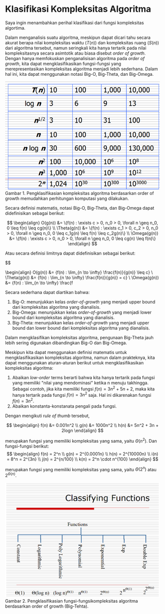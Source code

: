 

# Klasifikasi Kompleksitas Algoritma
Saya ingin menambahkan perihal klasifikasi dari fungsi kompleksitas algortima.

Dalam menganalisis suatu algoritma, meskipun dapat dicari tahu secara akurat berapa nilai kompleksitas waktu ($T(n)$) dan kompleksitas ruang ($S(n)$) dari algoritma tersebut, namun seringkali kita hanya tertarik pada nilai kompleksitasnya secara asimtotik atau biasa disebut *order of growth*. Dengan hanya memfokuskan penganalisisan algoritma pada *order of growth*, kita dapat mengklasifikasikan fungsi-fungsi yang merepresentasikan kompleksitas algoritma menjadi lebih sederhana. Dalam hal ini, kita dapat menggunakan notasi Big-O, Big-Theta, dan Big-Omega.

![](quick-compute-notation.png)
Gambar 1. Pengklasifikasian kompleksitas algoritma berdasarkan order of growth memudahkan perhitungan komputasi yang dilakukan.

Secara definisi matematis, notasi Big-O, Big-Theta, dan Big-Omega dapat didefinisikan sebagai berikut:

$$
\begin{align}
O(g(n)) &= \{f(n) : \exists c > 0, n_0 > 0, \forall n \geq n_0, 0 \leq f(n) \leq cg(n)\} \\
\Theta(g(n)) &= \{f(n) : \exists c_1 > 0, c_2 > 0, n_0 > 0, \forall n \geq n_0, 0 \leq c_1g(n) \leq f(n) \leq c_2g(n)\} \\
\Omega(g(n)) &= \{f(n) : \exists c > 0, n_0 > 0, \forall n \geq n_0, 0 \leq cg(n) \leq f(n)\}
\end{align}
$$

Atau secara definisi limitnya dapat didefinisikan sebagai berikut:

$$

\begin{align}
O(g(n)) &= \{f(n) : \lim_{n \to \infty} \frac{f(n)}{g(n)} \leq c\} \\
\Theta(g(n)) &= \{f(n) : \lim_{n \to \infty} \frac{f(n)}{g(n)} = c\} \\
\Omega(g(n)) &= \{f(n) : \lim_{n \to \infty} \frac{f 


Secara sederhana dapat diartikan bahwa:
1. Big-O: menunjukkan kelas *order-of-growth* yang menjadi  upper bound dari kompleksitas algoritma yang dianalisis.
2. Big-Omega: menunjukkan kelas *order-of-growth* yang menjadi lower bound dari kompleksitas algoritma yang dianalisis.
3. Big-Theta: menunjukkan kelas *order-of-growth* yang menjadi upper bound dan lower bound dari kompleksitas algoritma yang dianalisis.

Dalam mengklasifikan kompleksitas algoritma, pengunaan Big-Theta jauh lebih sering digunakan dibandingkan Big-O dan Big-Omega.


Meskipun kita dapat menggunakan definisi matematis untuk mengklasifikasikan kompleksitas algoritma, namun dalam prakteknya, kita dapat menggunakan aturan-aturan berikut untuk mengklasifikasikan kompleksitas algoritma:

1. Abaikan *low-order* terms berarti bahwa kita hanya tertarik pada fungsi yang memiliki "nilai yang mendominasi" ketika n menuju takhingga. Sebagai contoh, jika kita memiliki fungsi $f(n) = 3n^2 + 5n + 2$, maka kita hanya tertarik pada fungsi $f(n) = 3n^2$ saja. Hal ini dikarenakan fungsi $f(n) = 3n^2$.
2. Abaikan konstanta-konstanata pengali pada fungsi.

Dengan mengikuti r*ule of thumb* tersebut,

$$
\begin{align}
f(n) &= 0.001n^2 \\
g(n) &= 1000n^2 \\
h(n) &= 5n^2 + 3n + 2logn
\end{align}
$$

merupakan fungsi yang memiliki kompleksitas yang sama, yaitu $\Theta(n^2)$.
Dan fungsi-fungsi berikut:
$$
\begin{align}
f(n) = 2^n \\
g(n) = 2^{0.0001n} \\
h(n) = 2^{10000n} \\ 
i(n) = 8^n = 2^{3n} \\
j(n) = 2^{n/100} \\
k(n) = 2^n \cdot n^{100} 
\end{align}
$$

merupakan fungsi yang memiliki kompleksitas yang sama, yaitu $\Theta(2^n)$ atau $2^{\Theta(n)}$.

![](big-o-tree.png)
Gambar 2. Pengklasifikasian fungsi-fungsikompleksitas algoritma berdasarkan order of growth (Big-Tehta).






